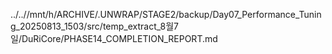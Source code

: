 ../..//mnt/h/ARCHIVE/.UNWRAP/STAGE2/backup/Day07_Performance_Tuning_20250813_1503/src/temp_extract_8월7일/DuRiCore/PHASE14_COMPLETION_REPORT.md